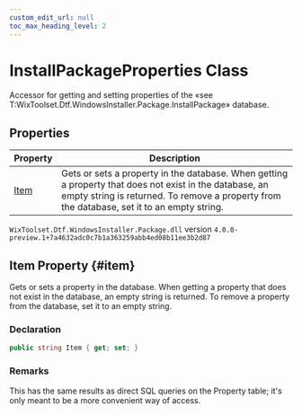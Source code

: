 ```yaml
---
custom_edit_url: null
toc_max_heading_level: 2
---
```

# InstallPackageProperties Class
Accessor for getting and setting properties of the «see T:WixToolset.Dtf.WindowsInstaller.Package.InstallPackage» database.
## Properties
| Property | Description |
| ------ | ----------- |
| [Item](#item) | Gets or sets a property in the database. When getting a property that does not exist in the database, an empty string is returned. To remove a property from the database, set it to an empty string. |
`WixToolset.Dtf.WindowsInstaller.Package.dll` version `4.0.0-preview.1+7a4632adc0c7b1a363259abb4ed08b11ee3b2d87`
## Item Property {#item}
Gets or sets a property in the database. When getting a property that does not exist in the database, an empty string is returned. To remove a property from the database, set it to an empty string.
### Declaration
```cs
public string Item { get; set; } 
```
### Remarks
This has the same results as direct SQL queries on the Property table; it's only meant to be a more convenient way of access.
